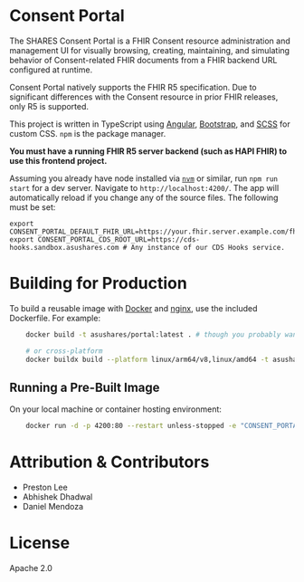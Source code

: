 # Consent Portal

The SHARES Consent Portal is a FHIR Consent resource administration and management UI for visually browsing, creating, maintaining, and simulating behavior of Consent-related FHIR documents from a FHIR backend URL configured at runtime.

Consent Portal natively supports the FHIR R5 specification. Due to significant differences with the Consent resource in prior FHIR releases, only R5 is supported.

This project is written in TypeScript using [Angular](https://angular.io), [Bootstrap](https://getbootstrap.com/), and [SCSS](http://sass-lang.com) for custom CSS. `npm` is the package manager.

**You must have a running FHIR R5 server backend (such as HAPI FHIR) to use this frontend project.**

 Assuming you already have node installed via [`nvm`](https://github.com/nvm-sh/nvm) or similar, run `npm run start` for a dev server. Navigate to `http://localhost:4200/`. The app will automatically reload if you change any of the source files. The following must be set:

	export CONSENT_PORTAL_DEFAULT_FHIR_URL=https://your.fhir.server.example.com/fhir
	export CONSENT_PORTAL_CDS_ROOT_URL=https://cds-hooks.sandbox.asushares.com # Any instance of our CDS Hooks service.


# Building for Production

To build a reusable image with [Docker](https://www.docker.com) and [nginx](http://nginx.org), use the included Dockerfile. For example:

```sh
	docker build -t asushares/portal:latest . # though you probably want your own repo and tag strings :)

	# or cross-platform
	docker buildx build --platform linux/arm64/v8,linux/amd64 -t asushares/portal:latest . --push
```

## Running a Pre-Built Image

On your local machine or container hosting environment:

```sh
	docker run -d -p 4200:80 --restart unless-stopped -e "CONSENT_PORTAL_DEFAULT_FHIR_URL=http://localhost:3000" asushares/portal:latest # or any official tag
```


# Attribution & Contributors

- Preston Lee
- Abhishek Dhadwal
- Daniel Mendoza

# License

Apache 2.0
